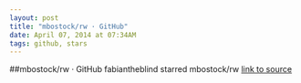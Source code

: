 ```yaml
---
layout: post
title: "mbostock/rw · GitHub"
date: April 07, 2014 at 07:34AM
tags: github, stars
---
```

##mbostock/rw · GitHub
fabiantheblind starred mbostock/rw
[link to source](http://ift.tt/1oFMCjj) 
